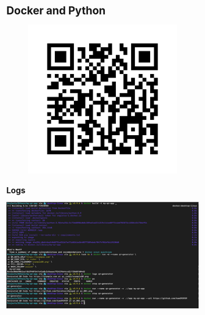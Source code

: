 # Docker and Python

<div style="text-align:center">
    <img src="qr_001.png" alt="Github Homepage" />
</div>

## Logs
<div style="text-align:center">
    <img src="logs.png" alt="Command Logs" />
</div>